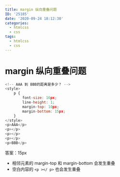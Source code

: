 ```yaml
---
title: margin 纵向重叠问题
ID: '25185'
date: '2020-09-24 18:12:30'
categories:
  - htmlcss
  - css
tags:
  - htmlcss
  - css
---
```


# margin 纵向重叠问题

``` js 
<!-- AAA 到 BBB的距离是多少？ -->
<style>
    p {
        font-size: 16px;
        line-height: 1;
        margin-top: 10px;
        margin-bottom: 15px;
    }
</style>
<p>AAA</p>
<p></p>
<p></p>
<p></p>
<p>BBB</p>
```

答案：15px

- 相邻元素的 margin-top 和 margin-bottom 会发生重叠
- 空白内容的 `<p ></ p>` 也会发生重叠
 
 
 
 
 
 
 
 
 
 
 
 
 
 
 
 
 
 
 
